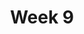 ---
    title: Week 9
    weekNumber: 9
    days:
      - date: 2021-11-22
        events:
          "**25**{: .label .label-gray } Prediction and Correlation":
            "[CIT 15.1-15.2](https://inferentialthinking.com/chapters/15/Prediction.html)"
      - date: 2021-11-24
        events:
          "**26**{: .label .label-gray } Regression and Least Squares":
            "[CIT 15.2-15.3](https://inferentialthinking.com/chapters/15/2/Regression_Line.html)"
      - date: 2021-11-26
        events:
          "N/A (Thanksgiving)":
---